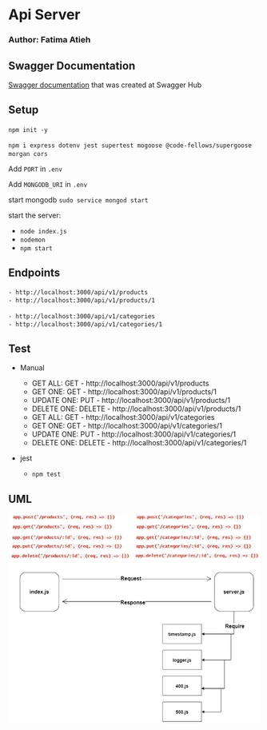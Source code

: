 # Api Server

### Author: Fatima Atieh


## Swagger Documentation

[Swagger documentation](https://app.swaggerhub.com/apis/fati-ma/api-server/0.1#/) that was created at Swagger Hub


## Setup

`npm init -y`

`npm i express dotenv jest supertest mogoose @code-fellows/supergoose  morgan cors`

Add `PORT` in `.env`

Add `MONGODB_URI` in `.env`

start mongodb `sudo service mongod start`

start the server:
  - `node index.js`
  - `nodemon`
  - `npm start`


## Endpoints

    - http://localhost:3000/api/v1/products  
    - http://localhost:3000/api/v1/products/1

    - http://localhost:3000/api/v1/categories
    - http://localhost:3000/api/v1/categories/1



## Test

  - Manual
    - GET ALL: GET - http://localhost:3000/api/v1/products
    - GET ONE: GET - http://localhost:3000/api/v1/products/1
    - UPDATE ONE: PUT - http://localhost:3000/api/v1/products/1
    - DELETE ONE: DELETE - http://localhost:3000/api/v1/products/1
    - GET ALL: GET - http://localhost:3000/api/v1/categories
    - GET ONE: GET - http://localhost:3000/api/v1/categories/1
    - UPDATE ONE: PUT - http://localhost:3000/api/v1/categories/1
    - DELETE ONE: DELETE - http://localhost:3000/api/v1/categories/1

  - jest
    - `npm test`



## UML     

![api-class7](img/api-server-2.png)

